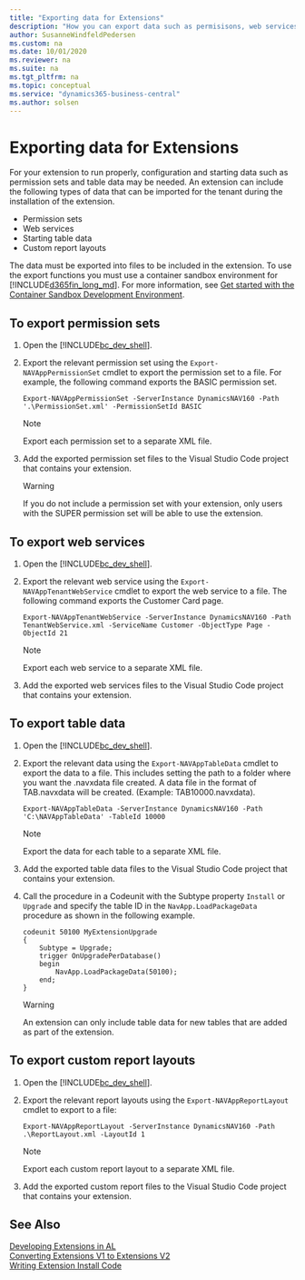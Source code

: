 ```yaml
---
title: "Exporting data for Extensions"
description: "How you can export data such as permisisons, web services, and table data for an extension."
author: SusanneWindfeldPedersen
ms.custom: na
ms.date: 10/01/2020
ms.reviewer: na
ms.suite: na
ms.tgt_pltfrm: na
ms.topic: conceptual
ms.service: "dynamics365-business-central"
ms.author: solsen
---
```


# Exporting data for Extensions
For your extension to run properly, configuration and starting data such as permission sets and table data may be needed. An extension can include the following types of data that can be imported for the tenant during the installation of the extension.

- Permission sets
- Web services
- Starting table data
- Custom report layouts

<!-- 
> [!NOTE]  
> The NAV Development Shell is [!INCLUDE[2019_releasewave2_deprecated](../includes/2019_releasewave2_deprecated.md)]. -->

The data must be exported into files to be included in the extension. To use the export functions you must use a container sandbox environment for [!INCLUDE[d365fin_long_md](includes/d365fin_long_md.md)]. For more information, see [Get started with the Container Sandbox Development Environment](devenv-get-started-container-sandbox.md).

## To export permission sets
1. Open the [!INCLUDE[bc_dev_shell](includes/bc_dev_shell.md)].
2. Export the relevant permission set using the `Export-NAVAppPermissionSet` cmdlet to export the permission set to a file. For example, the following command exports the BASIC permission set.

    `Export-NAVAppPermissionSet -ServerInstance DynamicsNAV160 -Path '.\PermissionSet.xml' -PermissionSetId BASIC`

    > [!NOTE]  
    > Export each permission set to a separate XML file.

3. Add the exported permission set files to the Visual Studio Code project that contains your extension.

    > [!WARNING]  
    > If you do not include a permission set with your extension, only users with the SUPER permission set will be able to use the extension.

## To export web services

1. Open the [!INCLUDE[bc_dev_shell](includes/bc_dev_shell.md)].
2. Export the relevant web service using the `Export-NAVAppTenantWebService` cmdlet to export the web service to a file. The following command exports the Customer Card page.

    `Export-NAVAppTenantWebService -ServerInstance DynamicsNAV160 -Path TenantWebService.xml -ServiceName Customer -ObjectType Page -ObjectId 21`

    > [!NOTE]  
    > Export each web service to a separate XML file.

3. Add the exported web services files to the Visual Studio Code project that contains your extension.

## To export table data 

1. Open the [!INCLUDE[bc_dev_shell](includes/bc_dev_shell.md)].
2. Export the relevant data using the `Export-NAVAppTableData` cmdlet to export the data to a file. This includes setting the path to a folder where you want the .navxdata file created. A data file in the format of TAB<TABLEID>.navxdata will be created. (Example: TAB10000.navxdata). 

    `Export-NAVAppTableData -ServerInstance DynamicsNAV160 -Path 'C:\NAVAppTableData' -TableId 10000`

    > [!NOTE]  
    > Export the data for each table to a separate XML file.

3. Add the exported table data files to the Visual Studio Code project that contains your extension.
4. Call the procedure in a Codeunit with the Subtype property `Install` or `Upgrade` and specify the table ID  in the `NavApp.LoadPackageData` procedure as shown in the following example.

    ```AL
    codeunit 50100 MyExtensionUpgrade
    {
        Subtype = Upgrade;
        trigger OnUpgradePerDatabase()
        begin
            NavApp.LoadPackageData(50100);
        end;
    }
    ```

    > [!WARNING]
    > An extension can only include table data for new tables that are added as part of the extension.

## To export custom report layouts

1. Open the [!INCLUDE[bc_dev_shell](includes/bc_dev_shell.md)].
2. Export the relevant report layouts using the `Export-NAVAppReportLayout` cmdlet to export to a file:

    `Export-NAVAppReportLayout -ServerInstance DynamicsNAV160 -Path .\ReportLayout.xml -LayoutId 1`

    > [!NOTE]  
    > Export each custom report layout to a separate XML file.

3. Add the exported custom report files to the Visual Studio Code project that contains your extension.

## See Also

[Developing Extensions in AL](devenv-dev-overview.md)  
[Converting Extensions V1 to Extensions V2](devenv-upgrade-v1-to-v2-overview.md)  
[Writing Extension Install Code](devenv-extension-install-code.md)  
